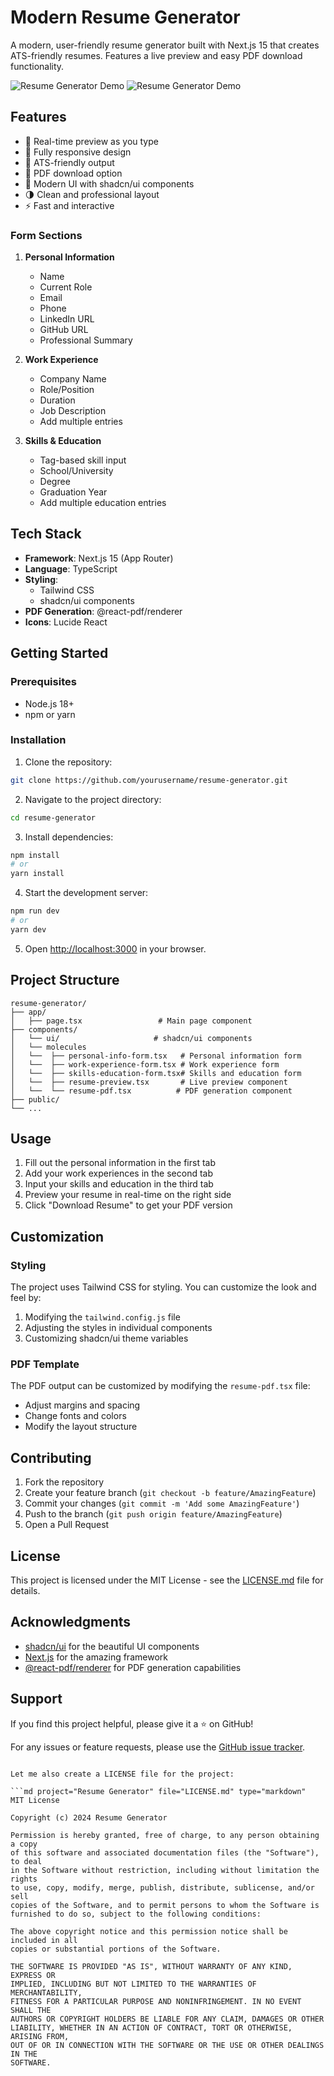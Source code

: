 # Modern Resume Generator

A modern, user-friendly resume generator built with Next.js 15 that creates ATS-friendly resumes. Features a live preview and easy PDF download functionality.

![Resume Generator Demo](/public/image.png)
![Resume Generator Demo](/public/image-dark.png)

## Features

- 📝 Real-time preview as you type
- 📱 Fully responsive design
- 🎯 ATS-friendly output
- 📄 PDF download option
- 🎨 Modern UI with shadcn/ui components
- 🌗 Clean and professional layout
- ⚡ Fast and interactive

### Form Sections

1. **Personal Information**

   - Name
   - Current Role
   - Email
   - Phone
   - LinkedIn URL
   - GitHub URL
   - Professional Summary

2. **Work Experience**

   - Company Name
   - Role/Position
   - Duration
   - Job Description
   - Add multiple entries

3. **Skills & Education**
   - Tag-based skill input
   - School/University
   - Degree
   - Graduation Year
   - Add multiple education entries

## Tech Stack

- **Framework**: Next.js 15 (App Router)
- **Language**: TypeScript
- **Styling**:
  - Tailwind CSS
  - shadcn/ui components
- **PDF Generation**: @react-pdf/renderer
- **Icons**: Lucide React

## Getting Started

### Prerequisites

- Node.js 18+
- npm or yarn

### Installation

1. Clone the repository:

```bash
git clone https://github.com/yourusername/resume-generator.git
```

2. Navigate to the project directory:

```bash
cd resume-generator
```

3. Install dependencies:

```bash
npm install
# or
yarn install
```

4. Start the development server:

```bash
npm run dev
# or
yarn dev
```

5. Open [http://localhost:3000](http://localhost:3000) in your browser.

## Project Structure

```
resume-generator/
├── app/
│   ├── page.tsx                 # Main page component
├── components/
│   └── ui/                     # shadcn/ui components
│   └── molecules
│   └──  ├── personal-info-form.tsx   # Personal information form
│   └──  ├── work-experience-form.tsx # Work experience form
│   └──  ├── skills-education-form.tsx# Skills and education form
│   └──  ├── resume-preview.tsx       # Live preview component
│   └──  └── resume-pdf.tsx          # PDF generation component
├── public/
└── ...
```

## Usage

1. Fill out the personal information in the first tab
2. Add your work experiences in the second tab
3. Input your skills and education in the third tab
4. Preview your resume in real-time on the right side
5. Click "Download Resume" to get your PDF version

## Customization

### Styling

The project uses Tailwind CSS for styling. You can customize the look and feel by:

1. Modifying the `tailwind.config.js` file
2. Adjusting the styles in individual components
3. Customizing shadcn/ui theme variables

### PDF Template

The PDF output can be customized by modifying the `resume-pdf.tsx` file:

- Adjust margins and spacing
- Change fonts and colors
- Modify the layout structure

## Contributing

1. Fork the repository
2. Create your feature branch (`git checkout -b feature/AmazingFeature`)
3. Commit your changes (`git commit -m 'Add some AmazingFeature'`)
4. Push to the branch (`git push origin feature/AmazingFeature`)
5. Open a Pull Request

## License

This project is licensed under the MIT License - see the [LICENSE.md](LICENSE.md) file for details.

## Acknowledgments

- [shadcn/ui](https://ui.shadcn.com/) for the beautiful UI components
- [Next.js](https://nextjs.org/) for the amazing framework
- [@react-pdf/renderer](https://react-pdf.org/) for PDF generation capabilities

## Support

If you find this project helpful, please give it a ⭐️ on GitHub!

For any issues or feature requests, please use the [GitHub issue tracker](https://github.com/DikoMahendraa/ats-resume-generator/issues).

````

Let me also create a LICENSE file for the project:

```md project="Resume Generator" file="LICENSE.md" type="markdown"
MIT License

Copyright (c) 2024 Resume Generator

Permission is hereby granted, free of charge, to any person obtaining a copy
of this software and associated documentation files (the "Software"), to deal
in the Software without restriction, including without limitation the rights
to use, copy, modify, merge, publish, distribute, sublicense, and/or sell
copies of the Software, and to permit persons to whom the Software is
furnished to do so, subject to the following conditions:

The above copyright notice and this permission notice shall be included in all
copies or substantial portions of the Software.

THE SOFTWARE IS PROVIDED "AS IS", WITHOUT WARRANTY OF ANY KIND, EXPRESS OR
IMPLIED, INCLUDING BUT NOT LIMITED TO THE WARRANTIES OF MERCHANTABILITY,
FITNESS FOR A PARTICULAR PURPOSE AND NONINFRINGEMENT. IN NO EVENT SHALL THE
AUTHORS OR COPYRIGHT HOLDERS BE LIABLE FOR ANY CLAIM, DAMAGES OR OTHER
LIABILITY, WHETHER IN AN ACTION OF CONTRACT, TORT OR OTHERWISE, ARISING FROM,
OUT OF OR IN CONNECTION WITH THE SOFTWARE OR THE USE OR OTHER DEALINGS IN THE
SOFTWARE.
````
